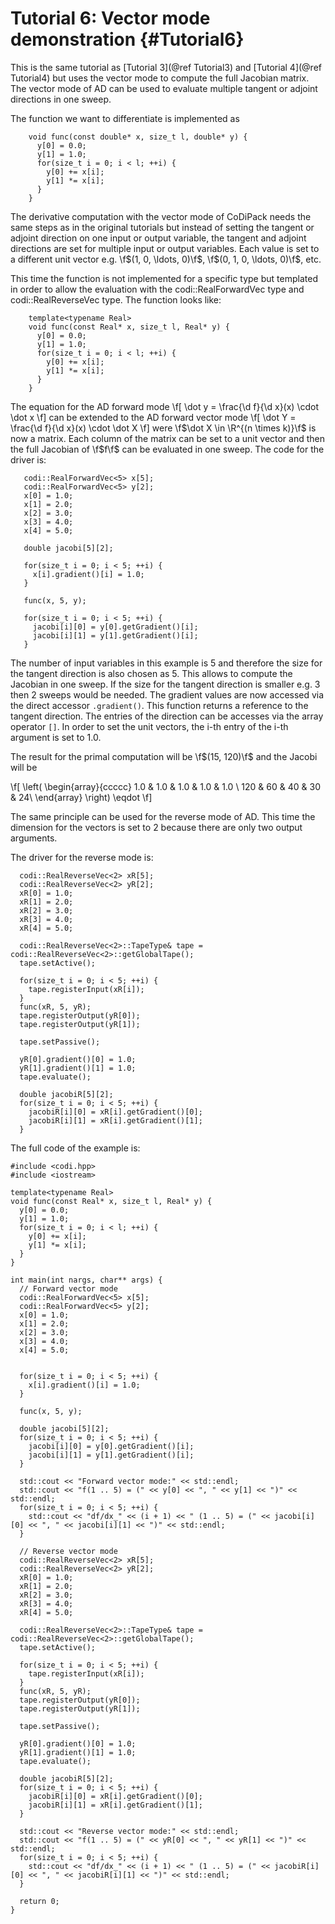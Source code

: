Tutorial 6: Vector mode demonstration      {#Tutorial6}
============

This is the same tutorial as [Tutorial 3](@ref Tutorial3) and [Tutorial 4](@ref Tutorial4) but uses the vector mode to compute the full Jacobian matrix.
The vector mode of AD can be used to evaluate multiple tangent or adjoint directions in one sweep.

The function we want to differentiate is implemented as
~~~~{.cpp}
    void func(const double* x, size_t l, double* y) {
      y[0] = 0.0;
      y[1] = 1.0;
      for(size_t i = 0; i < l; ++i) {
        y[0] += x[i];
        y[1] *= x[i];
      }
    }
~~~~

The derivative computation with the vector mode of CoDiPack needs the same steps as in the original tutorials but instead of setting the tangent or adjoint direction on one input or output variable, the tangent and adjoint directions are set for multiple input or output variables.
Each value is set to a different unit vector e.g. \f$(1, 0, \ldots, 0)\f$, \f$(0, 1, 0, \ldots, 0)\f$, etc.

This time the function is not implemented for a specific type but templated in order to allow the evaluation with the codi::RealForwardVec type and codi::RealReverseVec type.
The function looks like:
~~~~{.cpp}
    template<typename Real>
    void func(const Real* x, size_t l, Real* y) {
      y[0] = 0.0;
      y[1] = 1.0;
      for(size_t i = 0; i < l; ++i) {
        y[0] += x[i];
        y[1] *= x[i];
      }
    }
~~~~

The equation for the AD forward mode
\f[
  \dot y = \frac{\d f}{\d x}(x) \cdot \dot x
\f]
can be extended to the AD forward vector mode
\f[
  \dot Y = \frac{\d f}{\d x}(x) \cdot \dot X
\f]
were \f$\dot X \in \R^{(n \times k)}\f$ is now a matrix.
Each column of the matrix can be set to a unit vector and then the full Jacobian of \f$f\f$ can be evaluated in one sweep.
The code for the driver is:

~~~~{.cpp}
   codi::RealForwardVec<5> x[5];
   codi::RealForwardVec<5> y[2];
   x[0] = 1.0;
   x[1] = 2.0;
   x[2] = 3.0;
   x[3] = 4.0;
   x[4] = 5.0;

   double jacobi[5][2];

   for(size_t i = 0; i < 5; ++i) {
     x[i].gradient()[i] = 1.0;
   }

   func(x, 5, y);

   for(size_t i = 0; i < 5; ++i) {
     jacobi[i][0] = y[0].getGradient()[i];
     jacobi[i][1] = y[1].getGradient()[i];
   }
~~~~

The number of input variables in this example is 5 and therefore the size for the tangent direction is also chosen as 5.
This allows to compute the Jacobian in one sweep.
If the size for the tangent direction is smaller e.g. 3 then 2 sweeps would be needed.
The gradient values are now accessed via the direct accessor `.gradient()`.
This function returns a reference to the tangent direction.
The entries of the direction can be accesses via the array operator `[]`.
In order to set the unit vectors, the i-th entry of the i-th argument is set to 1.0.

The result for the primal computation will be \f$(15, 120)\f$ and the Jacobi will be

\f[
  \left( \begin{array}{ccccc}
  1.0 & 1.0 & 1.0 & 1.0 & 1.0 \\
  120 & 60 & 40 & 30 & 24\\
  \end{array} \right) \eqdot
\f]

The same principle can be used for the reverse mode of AD.
This time the dimension for the vectors is set to 2 because there are only two output arguments.

The driver for the reverse mode is:

~~~~{.cpp}
  codi::RealReverseVec<2> xR[5];
  codi::RealReverseVec<2> yR[2];
  xR[0] = 1.0;
  xR[1] = 2.0;
  xR[2] = 3.0;
  xR[3] = 4.0;
  xR[4] = 5.0;

  codi::RealReverseVec<2>::TapeType& tape = codi::RealReverseVec<2>::getGlobalTape();
  tape.setActive();

  for(size_t i = 0; i < 5; ++i) {
    tape.registerInput(xR[i]);
  }
  func(xR, 5, yR);
  tape.registerOutput(yR[0]);
  tape.registerOutput(yR[1]);

  tape.setPassive();

  yR[0].gradient()[0] = 1.0;
  yR[1].gradient()[1] = 1.0;
  tape.evaluate();

  double jacobiR[5][2];
  for(size_t i = 0; i < 5; ++i) {
    jacobiR[i][0] = xR[i].getGradient()[0];
    jacobiR[i][1] = xR[i].getGradient()[1];
  }
~~~~

The full code of the example is:
~~~~{.cpp}
#include <codi.hpp>
#include <iostream>

template<typename Real>
void func(const Real* x, size_t l, Real* y) {
  y[0] = 0.0;
  y[1] = 1.0;
  for(size_t i = 0; i < l; ++i) {
    y[0] += x[i];
    y[1] *= x[i];
  }
}

int main(int nargs, char** args) {
  // Forward vector mode
  codi::RealForwardVec<5> x[5];
  codi::RealForwardVec<5> y[2];
  x[0] = 1.0;
  x[1] = 2.0;
  x[2] = 3.0;
  x[3] = 4.0;
  x[4] = 5.0;


  for(size_t i = 0; i < 5; ++i) {
    x[i].gradient()[i] = 1.0;
  }

  func(x, 5, y);

  double jacobi[5][2];
  for(size_t i = 0; i < 5; ++i) {
    jacobi[i][0] = y[0].getGradient()[i];
    jacobi[i][1] = y[1].getGradient()[i];
  }

  std::cout << "Forward vector mode:" << std::endl;
  std::cout << "f(1 .. 5) = (" << y[0] << ", " << y[1] << ")" << std::endl;
  for(size_t i = 0; i < 5; ++i) {
    std::cout << "df/dx_" << (i + 1) << " (1 .. 5) = (" << jacobi[i][0] << ", " << jacobi[i][1] << ")" << std::endl;
  }

  // Reverse vector mode
  codi::RealReverseVec<2> xR[5];
  codi::RealReverseVec<2> yR[2];
  xR[0] = 1.0;
  xR[1] = 2.0;
  xR[2] = 3.0;
  xR[3] = 4.0;
  xR[4] = 5.0;

  codi::RealReverseVec<2>::TapeType& tape = codi::RealReverseVec<2>::getGlobalTape();
  tape.setActive();

  for(size_t i = 0; i < 5; ++i) {
    tape.registerInput(xR[i]);
  }
  func(xR, 5, yR);
  tape.registerOutput(yR[0]);
  tape.registerOutput(yR[1]);

  tape.setPassive();

  yR[0].gradient()[0] = 1.0;
  yR[1].gradient()[1] = 1.0;
  tape.evaluate();

  double jacobiR[5][2];
  for(size_t i = 0; i < 5; ++i) {
    jacobiR[i][0] = xR[i].getGradient()[0];
    jacobiR[i][1] = xR[i].getGradient()[1];
  }

  std::cout << "Reverse vector mode:" << std::endl;
  std::cout << "f(1 .. 5) = (" << yR[0] << ", " << yR[1] << ")" << std::endl;
  for(size_t i = 0; i < 5; ++i) {
    std::cout << "df/dx_" << (i + 1) << " (1 .. 5) = (" << jacobiR[i][0] << ", " << jacobiR[i][1] << ")" << std::endl;
  }

  return 0;
}
~~~~
